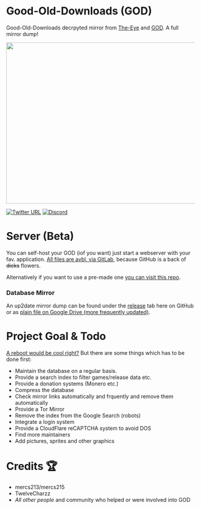 # Good-Old-Downloads (GOD)
Good-Old-Downloads decrpyted mirror from [The-Eye](https://cgs.the-eye.eu/) and [GOD](https://github.com/Good-Old-Downloads?tab=repositories). A full mirror dump!

<p align="center">
  <img width="780" height="430" src="https://raw.githubusercontent.com/CHEF-KOCH/GOD/master/GOD.jpg">
</p>

[![Twitter URL](https://img.shields.io/twitter/url/https/twitter.com/fold_left.svg?style=social&label=Follow%20%40CHEF-KOCH)](https://twitter.com/FZeven)
[![Discord](https://img.shields.io/discord/418256415874875402.svg?colorA=7289da&colorB=99aab5&label=Discord&logo=discord&maxAge=60)](https://discord.me/CHEF-KOCH)

# Server (Beta)

You can self-host your GOD (iof you want) just start a webserver with your fav. application. [All files are avbl. via GitLab](https://gitlab.com/CHEF-KOCH/good-old-downloads), because GitHub is a back of ~~dicks~~ flowers. 

Alternatively if you want to use a pre-made one  [you can visit this repo](https://festive-jones-b87f33.netlify.com/).

### Database Mirror

An up2date mirror dump can be found under the [release](https://github.com/CHEF-KOCH/GOD/releases) tab here on GitHub or as [plain file on Google Drive (more frequently updated)](https://drive.google.com/drive/folders/1BUaOav4t84TQIGSqBaWblFnHcb3Y2zW5?usp=sharing).

# Project Goal & Todo

[A reboot would be cool right?](https://old.reddit.com/r/Piracy/comments/a3d9h0/would_you_pay_2_dollars_a_month_for_a/) But there are some things which has to be done first:

* Maintain the database on a regular basis.
* Provide a search index to filter games/release data etc. 
* Provide a donation systems (Monero etc.)
* Compress the database
* Check mirror links automatically and frquently and remove them automatically
* Provide a Tor Mirror
* Remove the index from the Google Search (robots)
* Integrate a login system
* Provide a CloudFlare reCAPTCHA system to avoid DOS
* Find more maintainers
* Add pictures, sprites and other graphics 

# Credits :trophy: 

* mercs213/mercs215
* TwelveCharzz
* _All other people_ and community who helped or were involved into GOD 
